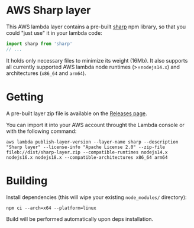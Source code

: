 # AWS Sharp layer
This AWS lambda layer contains a pre-built [sharp](https://www.npmjs.com/package/sharp) npm library, so that you could "just use" it in your lambda code:

```javascript
import sharp from 'sharp'
// ...
```

It holds only necessary files to minimize its weight (16Mb).
It also supports all currently supported AWS lambda node runtimes (>=`nodejs14.x`) and architectures (`x86_64` and `arm64`).

# Getting
A pre-built layer zip file is available on the [Releases page](../../releases).

You can import it into your AWS account throught the Lambda console or with the following command:
```shell
aws lambda publish-layer-version --layer-name sharp --description "Sharp layer" --license-info "Apache License 2.0" --zip-file fileb://dist/sharp-layer.zip --compatible-runtimes nodejs14.x nodejs16.x nodejs18.x --compatible-architectures x86_64 arm64
```

# Building
Install dependencies (this will wipe your existing `node_modules/` directory):
```shell
npm ci --arch=x64 --platform=linux
```

Build will be performed automatically upon deps installation.
